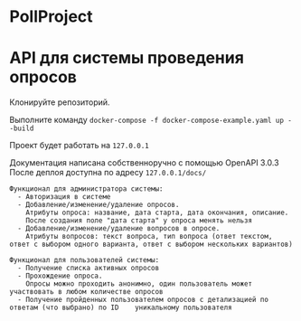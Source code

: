 # PollProject
# API для системы проведения опросов

Клонируйте репозиторий.

Выполните команду `docker-compose -f docker-compose-example.yaml up --build`

Проект будет работать на `127.0.0.1`

Документация написана собственноручно с помощью OpenAPI 3.0.3
После деплоя доступна по адресу `127.0.0.1/docs/`


    Функционал для администратора системы:
      - Авторизация в системе
      - Добавление/изменение/удаление опросов.
        Атрибуты опроса: название, дата старта, дата окончания, описание.
        После создания поле "дата старта" у опроса менять нельзя
      - Добавление/изменение/удаление вопросов в опросе.
        Атрибуты вопросов: текст вопроса, тип вопроса (ответ текстом, ответ с выбором одного варианта, ответ с выбором нескольких вариантов)

    Функционал для пользователей системы:
      - Получение списка активных опросов
      - Прохождение опроса.
        Опросы можно проходить анонимно, один пользователь может участвовать в любом количестве опросов
      - Получение пройденных пользователем опросов с детализацией по ответам (что выбрано) по ID    уникальному пользователя

